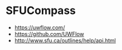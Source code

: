 # SFUCompass

- https://uwflow.com/
- https://github.com/UWFlow
- http://www.sfu.ca/outlines/help/api.html

